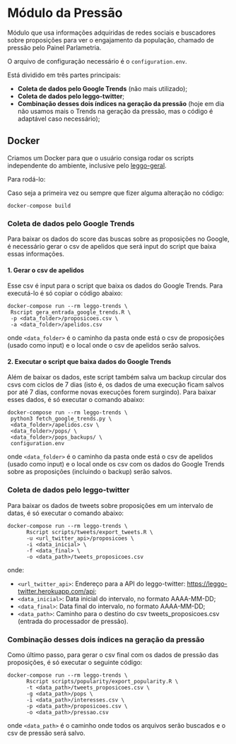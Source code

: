 # Módulo da Pressão

Módulo que usa informações adquiridas de redes sociais e buscadores sobre proposições para ver o engajamento da população, chamado de pressão pelo Painel Parlametria.

O arquivo de configuração necessário é o `configuration.env`.

Está dividido em três partes principais:

- **Coleta de dados pelo Google Trends** (não mais utilizado);
- **Coleta de dados pelo leggo-twitter**;
- **Combinação desses dois índices na geração da pressão** (hoje em dia não usamos mais o Trends na geração da pressão, mas o código é adaptável caso necessário);

## Docker

Criamos um Docker para que o usuário consiga rodar os scripts independente do ambiente, inclusive pelo [leggo-geral](https://github.com/parlametria/leggo-geral).

Para rodá-lo:

Caso seja a primeira vez ou sempre que fizer alguma alteração no código:

```
docker-compose build
```

### Coleta de dados pelo Google Trends

Para baixar os dados do score das buscas sobre as proposições no Google, é necessário gerar o csv de apelidos que será input do script que baixa essas informações.

#### 1. Gerar o csv de apelidos

Esse csv é input para o script que baixa os dados do Google Trends. Para executá-lo é só copiar o código abaixo:

```
docker-compose run --rm leggo-trends \
 Rscript gera_entrada_google_trends.R \
 -p <data_folder>/proposicoes.csv \
 -a <data_folder>/apelidos.csv
```

onde `<data_folder>` é o caminho da pasta onde está o csv de proposições (usado como input) e o local onde o csv de apelidos serão salvos.

#### 2. Executar o script que baixa dados do Google Trends

Além de baixar os dados, este script também salva um backup circular dos csvs com ciclos de 7 dias (isto é, os dados de uma execução ficam salvos por até 7 dias, conforme novas execuções forem surgindo). Para baixar esses dados, é só executar o comando abaixo:

```
docker-compose run --rm leggo-trends \
 python3 fetch_google_trends.py \
 <data_folder>/apelidos.csv \
 <data_folder>/pops/ \
 <data_folder>/pops_backups/ \
 configuration.env
```

onde `<data_folder>` é o caminho da pasta onde está o csv de apelidos (usado como input) e o local onde os csv com os dados do Google Trends sobre as proposições (incluindo o backup) serão salvos.

### Coleta de dados pelo leggo-twitter

Para baixar os dados de tweets sobre proposições em um intervalo de datas, é só executar o comando abaixo:

```
docker-compose run --rm leggo-trends \
      Rscript scripts/tweets/export_tweets.R \
      -u <url_twitter_api>/proposicoes \
      -i <data_inicial> \
      -f <data_final> \
      -o <data_path>/tweets_proposicoes.csv 
```

onde:
- `<url_twitter_api>`: Endereço para a API do leggo-twitter: https://leggo-twitter.herokuapp.com/api;
- `<data_inicial>`: Data inicial do intervalo, no formato AAAA-MM-DD;
- `<data_final>`: Data final do intervalo, no formato AAAA-MM-DD;
- `<data_path>`: Caminho para o destino do csv tweets_proposicoes.csv (entrada do processador de pressão).

### Combinação desses dois índices na geração da pressão

Como último passo, para gerar o csv final com os dados de pressão das proposições, é só executar o seguinte código:

```
docker-compose run --rm leggo-trends \
      Rscript scripts/popularity/export_popularity.R \
      -t <data_path>/tweets_proposicoes.csv \
      -g <data_path>/pops \
      -i <data_path>/interesses.csv \
      -p <data_path>/proposicoes.csv \
      -o <data_path>/pressao.csv
```

onde `<data_path>` é o caminho onde todos os arquivos serão buscados e o csv de pressão será salvo.